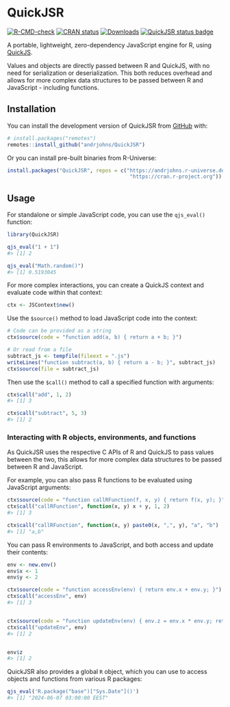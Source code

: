 
<!-- README.md is generated from README.Rmd. Please edit that file -->

# QuickJSR

<!-- badges: start -->

[![R-CMD-check](https://github.com/andrjohns/QuickJSR/actions/workflows/R-CMD-check.yaml/badge.svg)](https://github.com/andrjohns/QuickJSR/actions/workflows/R-CMD-check.yaml)
[![CRAN
status](https://www.r-pkg.org/badges/version/QuickJSR)](https://CRAN.R-project.org/package=QuickJSR)
[![Downloads](https://cranlogs.r-pkg.org/badges/QuickJSR?color=blue)](https://CRAN.R-project.org/package=QuickJSR)
[![QuickJSR status
badge](https://andrjohns.r-universe.dev/badges/QuickJSR)](https://andrjohns.r-universe.dev/QuickJSR)
<!-- badges: end -->

A portable, lightweight, zero-dependency JavaScript engine for R, using
[QuickJS](https://bellard.org/quickjs/).

Values and objects are directly passed between R and QuickJS, with no
need for serialization or deserialization. This both reduces overhead
and allows for more complex data structures to be passed between R and
JavaScript - including functions.

## Installation

You can install the development version of QuickJSR from
[GitHub](https://github.com/) with:

``` r
# install.packages("remotes")
remotes::install_github("andrjohns/QuickJSR")
```

Or you can install pre-built binaries from R-Universe:

``` r
install.packages("QuickJSR", repos = c("https://andrjohns.r-universe.dev",
                                        "https://cran.r-project.org"))
```

## Usage

For standalone or simple JavaScript code, you can use the `qjs_eval()`
function:

``` r
library(QuickJSR)

qjs_eval("1 + 1")
#> [1] 2
```

``` r
qjs_eval("Math.random()")
#> [1] 0.5193045
```

For more complex interactions, you can create a QuickJS context and
evaluate code within that context:

``` r
ctx <- JSContext$new()
```

Use the `$source()` method to load JavaScript code into the context:

``` r
# Code can be provided as a string
ctx$source(code = "function add(a, b) { return a + b; }")

# Or read from a file
subtract_js <- tempfile(fileext = ".js")
writeLines("function subtract(a, b) { return a - b; }", subtract_js)
ctx$source(file = subtract_js)
```

Then use the `$call()` method to call a specified function with
arguments:

``` r
ctx$call("add", 1, 2)
#> [1] 3
```

``` r
ctx$call("subtract", 5, 3)
#> [1] 2
```

### Interacting with R objects, environments, and functions

As QuickJSR uses the respective C APIs of R and QuickJS to pass values
between the two, this allows for more complex data structures to be
passed between R and JavaScript.

For example, you can also pass R functions to be evaluated using
JavaScript arguments:

``` r
ctx$source(code = "function callRFunction(f, x, y) { return f(x, y); }")
ctx$call("callRFunction", function(x, y) x + y, 1, 2)
#> [1] 3
```

``` r
ctx$call("callRFunction", function(x, y) paste0(x, ",", y), "a", "b")
#> [1] "a,b"
```

You can pass R environments to JavaScript, and both access and update
their contents:

``` r
env <- new.env()
env$x <- 1
env$y <- 2

ctx$source(code = "function accessEnv(env) { return env.x + env.y; }")
ctx$call("accessEnv", env)
#> [1] 3
```

``` r

ctx$source(code = "function updateEnv(env) { env.z = env.x * env.y; return env.z;}")
ctx$call("updateEnv", env)
#> [1] 2
```

``` r

env$z
#> [1] 2
```

QuickJSR also provides a global `R` object, which you can use to access
objects and functions from various R packages:

``` r
qjs_eval('R.package("base")["Sys.Date"]()')
#> [1] "2024-06-07 03:00:00 EEST"
```
